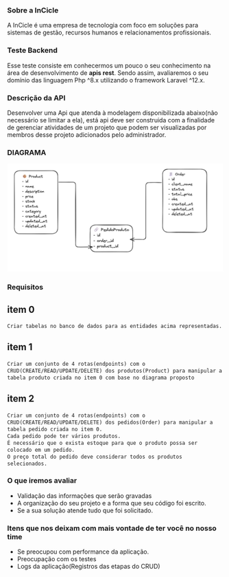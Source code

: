 ### Sobre a InCicle

A InCicle é uma empresa de tecnologia com foco em soluções para sistemas de gestão, recursos humanos e relacionamentos profissionais.

### Teste Backend

Esse teste consiste em conhecermos um pouco o seu conhecimento na área de desenvolvimento de **apis rest**.
Sendo assim, avaliaremos o seu domínio das linguagem Php ^8.x utilizando o framework Laravel ^12.x.

### Descrição da API

Desenvolver uma Api que atenda à modelagem disponibilizada abaixo(não necessário se limitar a ela), está api deve ser construida com a finalidade de gerenciar atividades de um projeto que podem ser visualizadas por membros desse projeto adicionados pelo administrador.

### DIAGRAMA

![Diagrama](./image.png)

### **Requisitos**

## item 0

    Criar tabelas no banco de dados para as entidades acima representadas.

## item 1

    Criar um conjunto de 4 rotas(endpoints) com o CRUD(CREATE/READ/UPDATE/DELETE) dos produtos(Product) para manipular a tabela produto criada no item 0 com base no diagrama proposto

## item 2

    Criar um conjunto de 4 rotas(endpoints) com o CRUD(CREATE/READ/UPDATE/DELETE) dos pedidos(Order) para manipular a tabela pedido criada no item 0. 
    Cada pedido pode ter vários produtos.
    É necessário que o exista estoque para que o produto possa ser colocado em um pedido.
    O preço total do pedido deve considerar todos os produtos selecionados.

### O que iremos avaliar

- Validação das informações que serão gravadas
- A organização do seu projeto e a forma que seu código foi escrito.
- Se a sua solução atende tudo que foi solicitado.

### Itens que nos deixam com mais vontade de ter você no nosso time

- Se preocupou com performance da aplicação.
- Preocupação com os testes
- Logs da aplicação(Registros das etapas do CRUD)
